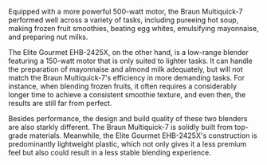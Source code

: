 Equipped with a more powerful 500-watt motor, the Braun Multiquick-7 performed well across a variety of tasks, including pureeing hot soup, making frozen fruit smoothies, beating egg whites, emulsifying mayonnaise, and preparing nut milks. 

The Elite Gourmet EHB-2425X, on the other hand, is a low-range blender featuring a 150-watt motor that is only suited to lighter tasks. It can handle the preparation of mayonnaise and almond milk adequately, but will not match the Braun Multiquick-7's efficiency in more demanding tasks. For instance, when blending frozen fruits, it often requires a considerably longer time to achieve a consistent smoothie texture, and even then, the results are still far from perfect. 

Besides performance, the design and build quality of these two blenders are also starkly different. The Braun Multiquick-7 is solidly built from top-grade materials. Meanwhile, the Elite Gourmet EHB-2425X's construction is predominantly lightweight plastic, which not only gives it a less premium feel but also could result in a less stable blending experience.
